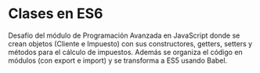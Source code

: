 # Clases en ES6
Desafío del módulo de Programación Avanzada en JavaScript donde se crean objetos (Cliente e Impuesto) con sus constructores, getters, setters y métodos para el cálculo de impuestos. Además se organiza el código en módulos (con export e import) y se transforma a ES5 usando Babel.
